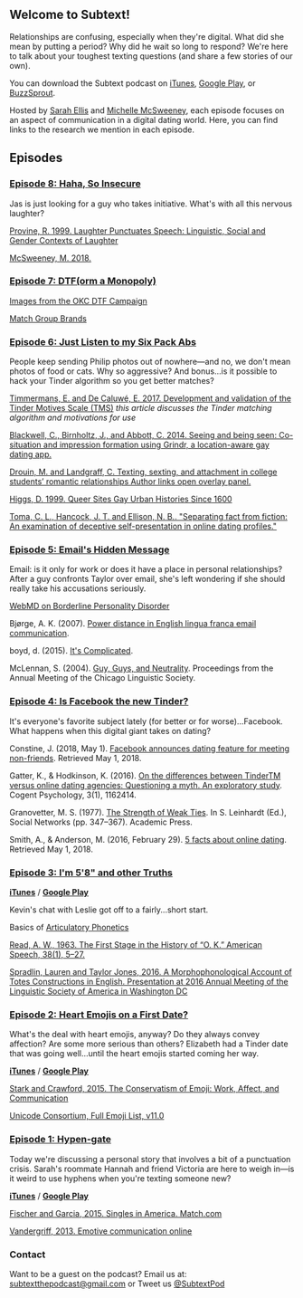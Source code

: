 ## Welcome to Subtext!

Relationships are confusing, especially when they're digital. What did she mean by putting a period? Why did he wait so long to respond? We're here to talk about your toughest texting questions (and share a few stories of our own). 

You can download the Subtext podcast on [iTunes](https://itunes.apple.com/us/podcast/subtext/id1386242049?mt=2), [Google Play](https://play.google.com/music/listen?u=0#/ps/Iwbymy4vmrwpbxm3u3odpqr32xq), or [BuzzSprout](https://subtext.buzzsprout.com/). 

Hosted by [Sarah Ellis](https://sarahabbottellis.com/) and [Michelle McSweeney](http://michelleamcsweeney.com/), each episode focuses on an aspect of communication in a digital dating world. Here, you can find links to the research we mention in each episode.

## Episodes

<!--Natalie: How many messages 
[Boilerplate messages are about 75% as effective as customized ones](boilerplate is about 75% as effective as regular https://www.thecut.com/2014/10/put-less-effort-into-your-online-dating-messages.html)
-->
<!--Lauren:
-->
<!--Nancy: O.K. is definitely not ok
[Read, A.W., 1963. The first stage in the history of "OK".](https://www.jstor.org/stable/453580?casa_token=te9UZDGeRVsAAAAA:E3PoEc1msg1TO91YXvN_WQwjwVDudbGH5-j8kiAtTwHh-Tnlk-JhBNzZLz1CetV-dR0FGzMBbwh5QJL1wT6f5xicU8SXlp_2rGjIyU-CZle4wCQlszq-GQ&seq=1#page_scan_tab_contents)
[Read, A.W., 1963. The second stage in the history of" OK".](https://www.jstor.org/stable/453285?casa_token=MOxRZ0UwpAEAAAAA:yQe7VhomEmy6wVmru3fH8qafvnSTB2BibP0LhWXSMc6LJPusJgAlHoYX3CR91SJ0tfhURYuujuF1GiAbnZkOGZifKXiAV2eSFb6iZ_pRF7dcsxKXmGysRQ&seq=1#page_scan_tab_contents)
[Heath, M., 2018. Orthography in social media: Pragmatic and prosodic interpretations of caps lock.](https://journals.linguisticsociety.org/proceedings/index.php/PLSA/article/viewFile/4350/3961)
[McSweeney, M.A., 2018. The Pragmatics of Text Messaging: Making Meaning in Messages.](https://rdcu.be/4fum)

-->
<!--Jas Part 2:
[Rosena, Cheever, Cheyenne, Cummings, and Felta. 2007. The impact of emotionality and self-disclosure on online dating versus traditional dating](https://www.semanticscholar.org/paper/The-impact-of-emotionality-and-self-disclosure-on-Rosen-Cheever/11d2a2968b3e48a4061844539146d3e258be06c6)

-->
<!--Natasha: Tinder Traps and a mass date in Union Square
Natasha Aponte set up an elaborate date with dozens -- maybe hundreds -- of men. Were there warnings signs before the date? If so, how could these unsuspecting men have spotted them?
[Video: Dozens Of Dudes Got Duped In Mass Tinder Date At Union Square](http://gothamist.com/2018/08/20/dudes_duped_in_tinder_scam.php)
[A woman used Tinder to trick dozens of men into going on the same date](https://www.fastcompany.com/90221456/a-woman-used-tinder-to-trick-dozens-of-men-into-going-on-the-same-date)
[Beating the Tinder game. 800+ Matches. I’ll probably get banned for this…](https://medium.com/@blakejamieson/beating-the-tinder-game-4f08c9ec0d80)
[Boilerplate messages are about 75% as effective as customized ones](boilerplate is about 75% as effective as regular https://www.thecut.com/2014/10/put-less-effort-into-your-online-dating-messages.html)
[Bruch, E.E. and Newman, M.E.J., 2018. Aspirational pursuit of mates in online dating markets.](http://advances.sciencemag.org/content/4/8/eaap9815)
-->

### [Episode 8: Haha, So Insecure](https://subtext.buzzsprout.com/)

Jas is just looking for a guy who takes initiative. What's with all this nervous laughter?

[Provine, R. 1999. Laughter Punctuates Speech: Linguistic, Social and Gender Contexts of Laughter](https://onlinelibrary.wiley.com/doi/abs/10.1111/j.1439-0310.1993.tb00478.x)

[McSweeney, M. 2018. ](https://www.readcube.com/articles/10.4324/9781315142340?shared_access_token=-o1LXxar0Kn0ecpDJoqEewLBIUWHziPdsn0vlMIwK3RccoAziWym0WTO3EKYYusIPfGNvH3IFnrVNqqNbRadBJ5WCkorZyZmMqzWtRIALpUVS_X4j7b2-Hb2dZj6cMAK5hcDl3bHS9xbvP6wlMl64FZlq0nUlEc42n6AbTvx07A%3D)

### [Episode 7: DTF(orm a Monopoly)](https://subtext.buzzsprout.com/)

[Images from the OKC DTF Campaign](https://theblog.okcupid.com/more-images-from-our-dtf-campaign-revealed-121ad0a153fe)

[Match Group Brands](https://mtch.com/brands/)


### [Episode 6: Just Listen to my Six Pack Abs](https://subtext.buzzsprout.com/)

People keep sending Philip photos out of nowhere—and no, we don't mean photos of food or cats. Why so aggressive? And bonus...is it possible to hack your Tinder algorithm so you get better matches?

[Timmermans, E. and De Caluwé, E. 2017. Development and validation of the Tinder Motives Scale (TMS)](http://www.sciencedirect.com/science/article/pii/S0747563217300286) *this article discusses the Tinder matching algorithm and motivations for use*

[Blackwell, C., Birnholtz, J., and Abbott, C. 2014. Seeing and being seen: Co-situation and impression formation using Grindr, a location-aware gay dating app.](http://journals.sagepub.com/doi/abs/10.1177/1461444814521595)

[Drouin, M. and Landgraff, C. Texting, sexting, and attachment in college students’ romantic relationships
Author links open overlay panel.](https://www.sciencedirect.com/science/article/pii/S0747563211002329)

[Higgs, D. 1999. Queer Sites Gay Urban Histories Since 1600](https://www.taylorfrancis.com/books/9781134724680)

[Toma, C. L., Hancock, J. T. and Ellison, N. B.. "Separating fact from fiction: An examination of deceptive self-presentation in online dating profiles." ](http://journals.sagepub.com/doi/abs/10.1177/0146167208318067)


### [Episode 5: Email's Hidden Message](https://subtext.buzzsprout.com/)

Email: is it only for work or does it have a place in personal relationships? After a guy confronts Taylor over email, she's left wondering if she should really take his accusations seriously. 

[WebMD on Borderline Personality Disorder](https://www.webmd.com/mental-health/ss/slideshow-personality-disorders)

Bjørge, A. K. (2007). [Power distance in English lingua franca email communication](https://onlinelibrary.wiley.com/doi/abs/10.1111/j.1473-4192.2007.00133.x). 

boyd, d. (2015). [It's Complicated](https://yalebooks.yale.edu/book/9780300199000/its-complicated).

McLennan, S. (2004). [Guy, Guys, and Neutrality](https://www.ingentaconnect.com/content/cls/pcls/2004/00000040/00000001/art00016). Proceedings from the Annual Meeting of the Chicago Linguistic Society.

### [Episode 4: Is Facebook the new Tinder?](https://subtext.buzzsprout.com/)

It's everyone's favorite subject lately (for better or for worse)...Facebook. What happens when this digital giant takes on dating?

Constine, J. (2018, May 1). [Facebook announces dating feature for meeting non-friends](http://social.techcrunch.com/2018/05/01/facebook-dating/). Retrieved May 1, 2018.


Gatter, K., & Hodkinson, K. (2016). [On the differences between TinderTM versus online dating agencies: Questioning a myth. An exploratory study](https://doi.org/10.1080/23311908.2016.1162414). Cogent Psychology, 3(1), 1162414. 

Granovetter, M. S. (1977). [The Strength of Weak Ties](https://doi.org/10.1016/B978-0-12-442450-0.50025-0). In S. Leinhardt (Ed.), Social Networks (pp. 347–367). Academic Press. 

Smith, A., & Anderson, M. (2016, February 29). [5 facts about online dating](http://www.pewresearch.org/fact-tank/2016/02/29/5-facts-about-online-dating/). Retrieved May 1, 2018.


### [Episode 3: I'm 5'8" and other Truths](https://subtext.buzzsprout.com/)

**[iTunes](https://itunes.apple.com/us/podcast/episode-3-im-58-and-other-truths/id1386242049?i=1000413826645&mt=2)** / **[Google Play](https://play.google.com/music/m/D6i5f6djk7g2h2cwjz4dz2unaiu?t=Episode_3_Im_58_and_Other_Truths-Subtext)**

Kevin's chat with Leslie got off to a fairly...short start.

Basics of [Articulatory Phonetics](https://en.wikipedia.org/wiki/Articulatory_phonetics)

[Read, A. W., 1963. The First Stage in the History of “O. K.” American Speech, 38(1), 5–27.](https://doi.org/10.2307/453580)

[Spradlin, Lauren and Taylor Jones, 2016. A Morphophonological Account of Totes Constructions in English. Presentation at 2016 Annual Meeting of the Linguistic Society of America in Washington DC](https://www.youtube.com/watch?v=3cJoiGQ7yj0)



### [Episode 2: Heart Emojis on a First Date?](https://subtext.buzzsprout.com/)

What's the deal with heart emojis, anyway? Do they always convey affection? Are some more serious than others? Elizabeth had a Tinder date that was going well...until the heart emojis started coming her way. 

**[iTunes](https://itunes.apple.com/us/podcast/episode-2-heart-emojis-on-a-first-date/id1386242049?i=1000412692120&mt=2)** / **[Google Play](https://play.google.com/music/m/Dvqvesqdoselmh2bs2cvscbxvva?t=Episode_2_Heart_Emojis_on_a_First_Date-Subtext)**

[Stark and Crawford, 2015. The Conservatism of Emoji: Work, Affect, and Communication](http://journals.sagepub.com/doi/abs/10.1177/2056305115604853)

[Unicode Consortium, Full Emoji List, v11.0](http://unicode.org/emoji/charts/full-emoji-list.html)



### [Episode 1: Hypen-gate](https://subtext.buzzsprout.com/)

Today we're discussing a personal story that involves a bit of a punctuation crisis. Sarah's roommate Hannah and friend Victoria are here to weigh in—is it weird to use hyphens when you're texting someone new?

**[iTunes](https://itunes.apple.com/us/podcast/episode-1-hyphen-gate/id1386242049?i=1000411763818&mt=2)** / **[Google Play](https://play.google.com/music/m/Dgnf5bmtygitptpz4wgcggbgo2i?t=Episode_1_Hyphen-gate-Subtext)**

[Fischer and Garcia, 2015. Singles in America. Match.com](https://www.singlesinamerica.com/2015/)

[Vandergriff, 2013. Emotive communication online](https://www.sciencedirect.com/science/article/pii/S037821661300057X)


### Contact

Want to be a guest on the podcast? Email us at: [subtextthepodcast@gmail.com](mailto:subtextthepodcast@gmail.com) or Tweet us [@SubtextPod](https://twitter.com/SubtextPod)

